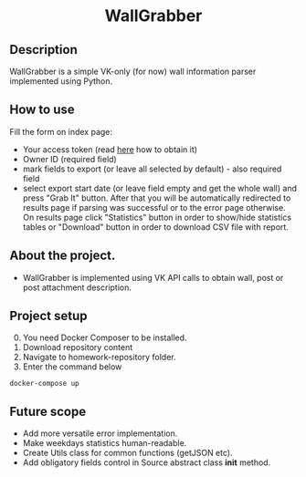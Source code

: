 ﻿<h1 align="center">WallGrabber</h1>

## Description

WallGrabber is a simple VK-only (for now) wall information parser implemented using Python.

## How to use
Fill the form on index page:
- Your access token (read [here](https://dev.vk.com/api/access-token/getting-started) how to obtain it) 
- Owner ID (required field)
- mark fields to export (or leave all selected by default) - also required field
- select export start date (or leave field empty and get the whole wall)
and press "Grab It" button.
After that you will be automatically redirected to results page if parsing was successful or to the error page otherwise.
On results page click "Statistics" button in order to show/hide statistics tables or "Download" button in order to download CSV file with report.

## About the project.
- WallGrabber is implemented using VK API calls to obtain wall, post or post attachment description.

## Project setup
0. You need Docker Composer to be installed.
1. Download repository content
2. Navigate to homework-repository folder.
3. Enter the command below

```
docker-compose up

```

## Future scope

- Add more versatile error implementation.
- Make weekdays statistics human-readable.
- Create Utils class for common functions (getJSON etc).
- Add obligatory fields control in Source abstract class __init__ method.
